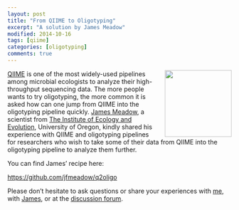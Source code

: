 ```yaml
---
layout: post
title: "From QIIME to Oligotyping"
excerpt: "A solution by James Meadow"
modified: 2014-10-16
tags: [qiime]
categories: [oligotyping]
comments: true
---
```


<img src="{{ site.url }}/images/oligotyping/james.meadow-240x300.jpg" width="150" style="float: right; margin-left: 20px;">

[QIIME](http://qiime.org/) is one of the most widely-used pipelines among microbial ecologists to analyze their high-throughput sequencing data. The more people wants to try oligotyping, the more common it is asked how can one jump from QIIME into the oligotyping pipeline quickly. [James Meadow](http://scholar.google.com/citations?user=_OIfYf4AAAAJ), a scientist from [The Institute of Ecology and Evolution](http://ie2.uoregon.edu/), University of Oregon, kindly shared his experience with QIIME and oligotyping pipelines for researchers who wish to take some of their data from QIIME into the oligotyping pipeline to analyze them further.

You can find James’ recipe here:

[https://github.com/jfmeadow/q2oligo
](https://github.com/jfmeadow/q2oligo)

Please don’t hesitate to ask questions or share your experiences with [me](http://meren.org/research/), with [James](http://jamesmeadow.wordpress.com/), or at the [discussion forum](https://groups.google.com/forum/#!forum/oligotyping).
